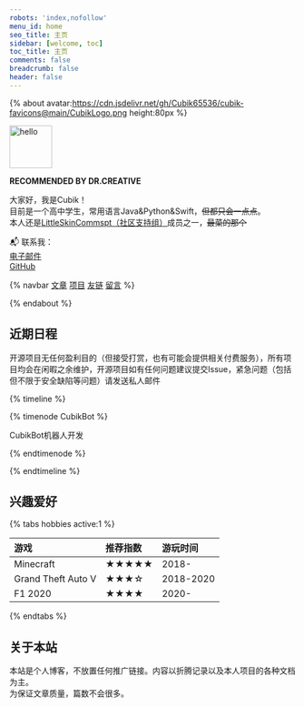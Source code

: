 ```yaml
---
robots: 'index,nofollow'
menu_id: home
seo_title: 主页
sidebar: [welcome, toc]
toc_title: 主页
comments: false
breadcrumb: false
header: false
---
```


{% about avatar:https://cdn.jsdelivr.net/gh/Cubik65536/cubik-favicons@main/CubikLogo.png height:80px %}

<img height="75px" alt="hello" src="https://cdn.jsdelivr.net/gh/Cubik65536/cubik-favicons@main/hello-cubik.png">

**RECOMMENDED BY DR.CREATIVE**

大家好，我是Cubik！<br/>目前是一个高中学生，常用语言Java&Python&Swift，~~但都只会一点点~~。<br/>本人还是[LittleSkinCommspt（社区支持组）](https://github.com/LittleSkinCommspt)成员之一，~~最菜的那个~~

📬 联系我：<br/>[电子邮件](mailto:cubik65536@cubik65536.top)<br/>[GitHub](https://github.com/Cubik65536)

{% navbar [文章](/blog/) [项目](/wiki/) [友链](/friends/) [留言](/more#comments) %}

{% endabout %}

## 近期日程

开源项目无任何盈利目的（但接受打赏，也有可能会提供相关付费服务），所有项目均会在闲暇之余维护，开源项目如有任何问题建议提交Issue，紧急问题（包括但不限于安全缺陷等问题）请发送私人邮件

{% timeline %}

{% timenode CubikBot %}

CubikBot机器人开发

{% endtimenode %}

{% endtimeline %}

## 兴趣爱好

{% tabs hobbies active:1 %}

<!-- tab 游戏 -->

| 游戏 | 推荐指数 |游玩时间 |
|:-----|:--------|:--------|
| Minecraft | ★★★★★ | 2018- |
| Grand Theft Auto V | ★★★☆ | 2018-2020 |
| F1 2020 | ★★★★ | 2020- |

<!-- endtab -->

{% endtabs %}

## 关于本站

本站是个人博客，不放置任何推广链接。内容以折腾记录以及本人项目的各种文档为主。<br/>为保证文章质量，篇数不会很多。